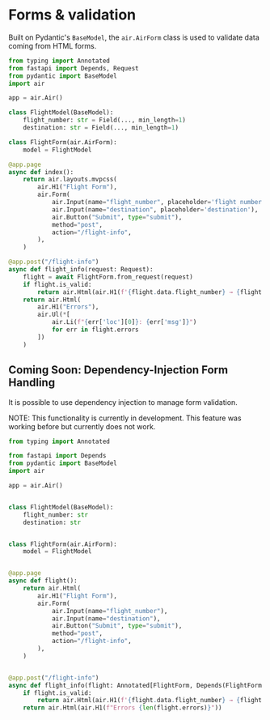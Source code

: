 # Forms & validation

Built on Pydantic's `BaseModel`, the `air.AirForm` class is used to validate data coming from HTML forms.

```python
from typing import Annotated
from fastapi import Depends, Request
from pydantic import BaseModel
import air

app = air.Air()

class FlightModel(BaseModel):
    flight_number: str = Field(..., min_length=1)
    destination: str = Field(..., min_length=1)

class FlightForm(air.AirForm):
    model = FlightModel

@app.page
async def index():
    return air.layouts.mvpcss(
        air.H1("Flight Form"),
        air.Form(
            air.Input(name="flight_number", placeholder='flight number'),
            air.Input(name="destination", placeholder='destination'),
            air.Button("Submit", type="submit"),
            method="post",
            action="/flight-info",
        ),
    )

@app.post("/flight-info")
async def flight_info(request: Request):
    flight = await FlightForm.from_request(request)
    if flight.is_valid:
        return air.Html(air.H1(f'{flight.data.flight_number} → {flight.data.destination}'))
    return air.Html(
        air.H1("Errors"),
        air.Ul(*[
            air.Li(f"{err['loc'][0]}: {err['msg']}")
            for err in flight.errors
        ])
    )
```

## Coming Soon: Dependency-Injection Form Handling

It is possible to use dependency injection to manage form validation.

NOTE: This functionality is currently in development. This feature was working before but currently does not work.

```python
from typing import Annotated

from fastapi import Depends
from pydantic import BaseModel
import air

app = air.Air()


class FlightModel(BaseModel):
    flight_number: str
    destination: str


class FlightForm(air.AirForm):
    model = FlightModel


@app.page
async def flight():
    return air.Html(
        air.H1("Flight Form"),
        air.Form(
            air.Input(name="flight_number"),
            air.Input(name="destination"),
            air.Button("Submit", type="submit"),
            method="post",
            action="/flight-info",
        ),
    )


@app.post("/flight-info")
async def flight_info(flight: Annotated[FlightForm, Depends(FlightForm.validate)]):
    if flight.is_valid:
        return air.Html(air.H1(f'{flight.data.flight_number} → {flight.data.destination}'))
    return air.Html(air.H1(f"Errors {len(flight.errors)}"))
```
